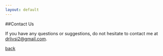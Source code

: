 ```yaml
---
layout: default
---
```


##Contact Us

If you have any questions or suggestions, do not hesitate to contact me at drlivsi2@gmail.com.

[back](./)